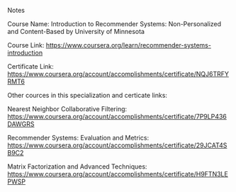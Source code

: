 Notes

Course Name: Introduction to Recommender Systems: Non-Personalized and Content-Based by University of Minnesota

Course Link: https://www.coursera.org/learn/recommender-systems-introduction

Certificate Link: https://www.coursera.org/account/accomplishments/certificate/NQJ6TRFYRMT6

Other cources in this specialization and certicate links:

Nearest Neighbor Collaborative Filtering: https://www.coursera.org/account/accomplishments/certificate/7P9LP436DAWGRS

Recommender Systems: Evaluation and Metrics: https://www.coursera.org/account/accomplishments/certificate/29JCAT4SB9C2

Matrix Factorization and Advanced Techniques: https://www.coursera.org/account/accomplishments/certificate/H9FTN3LEPWSP
